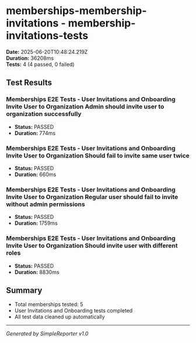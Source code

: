 # memberships-membership-invitations - membership-invitations-tests

**Date:** 2025-06-20T10:48:24.219Z  
**Duration:** 36208ms  
**Tests:** 4 (4 passed, 0 failed)

## Test Results


### Memberships E2E Tests - User Invitations and Onboarding Invite User to Organization Admin should invite user to organization successfully
- **Status:** PASSED
- **Duration:** 774ms



### Memberships E2E Tests - User Invitations and Onboarding Invite User to Organization Should fail to invite same user twice
- **Status:** PASSED
- **Duration:** 660ms



### Memberships E2E Tests - User Invitations and Onboarding Invite User to Organization Regular user should fail to invite without admin permissions
- **Status:** PASSED
- **Duration:** 1759ms



### Memberships E2E Tests - User Invitations and Onboarding Invite User to Organization Should invite user with different roles
- **Status:** PASSED
- **Duration:** 8830ms



## Summary

- Total memberships tested: 5
- User Invitations and Onboarding tests completed
- All test data cleaned up automatically

---
*Generated by SimpleReporter v1.0*
